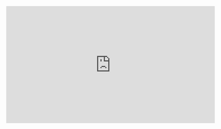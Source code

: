 <iframe width="560" height="315" src="https://www.youtube.com/embed/dQw4w9WgXcQ?autoplay=1" frameborder="0" allow="autoplay" allowfullscreen></iframe>
